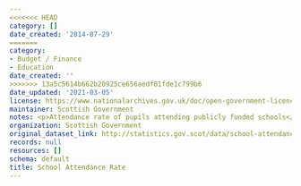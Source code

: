 ```yaml
---
<<<<<<< HEAD
category: []
date_created: '2014-07-29'
=======
category:
- Budget / Finance
- Education
date_created: ''
>>>>>>> 13a5c5614b662b20925ce656aedf81fde1c799b6
date_updated: '2021-03-05'
license: https://www.nationalarchives.gov.uk/doc/open-government-licence/version/3/
maintainer: Scottish Government
notes: <p>Attendance rate of pupils attending publicly funded schools</p>
organization: Scottish Government
original_dataset_link: http://statistics.gov.scot/data/school-attendance-rate
records: null
resources: []
schema: default
title: School Attendance Rate
---
```

